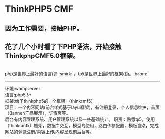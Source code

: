 # ThinkPHP5 CMF
## 因为工作需要，接触PHP。  
## 花了几个小时看了下PHP语法，开始接触ThinkphpCMF5.0框架。
<br>
php是世界上最好的语言(逃 :smirk: ，tp5是世界上最好的框架(伪。:boom:
<br>
<hr>
环境:wampserver <br>
语言:php5.5+ <br>
框架:给予thinkphp5的一个框架 （thinkcmf5）<br>
项目：一个内容网站(前台样式基于layui框架)，有注册登录，个人信息维护，首页（Banner/产品展示），详情页等。<br>
     后台有内容管理系统、用户管理系统以及一些基础统计。
职责：熟悉tp5，使用（thinkcmf5）框架，数据库交互，模型的使用，路由传参配置，模板渲染，完成网站的登录注册/内容上传/内容呈现前后台等。<br>

